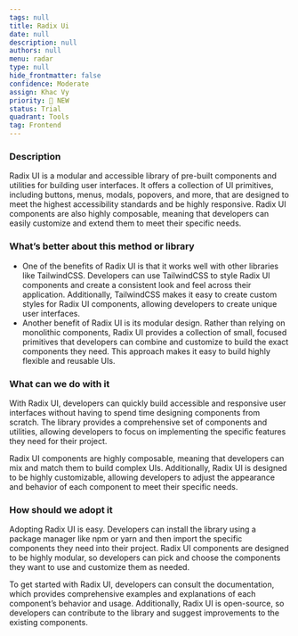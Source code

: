 ```yaml
---
tags: null
title: Radix Ui
date: null
description: null
authors: null
menu: radar
type: null
hide_frontmatter: false
confidence: Moderate
assign: Khac Vy
priority: 🌟 NEW
status: Trial
quadrant: Tools
tag: Frontend
---
```


<!-- table_of_contents 5747103a-5f15-4a83-a587-1a8e911b59e0 -->

### Description
Radix UI is a modular and accessible library of pre-built components and utilities for building user interfaces. It offers a collection of UI primitives, including buttons, menus, modals, popovers, and more, that are designed to meet the highest accessibility standards and be highly responsive. Radix UI components are also highly composable, meaning that developers can easily customize and extend them to meet their specific needs.

### What’s better about this method or library
* One of the benefits of Radix UI is that it works well with other libraries like TailwindCSS. Developers can use TailwindCSS to style Radix UI components and create a consistent look and feel across their application. Additionally, TailwindCSS makes it easy to create custom styles for Radix UI components, allowing developers to create unique user interfaces.
* Another benefit of Radix UI is its modular design. Rather than relying on monolithic components, Radix UI provides a collection of small, focused primitives that developers can combine and customize to build the exact components they need. This approach makes it easy to build highly flexible and reusable UIs.

### What can we do with it
With Radix UI, developers can quickly build accessible and responsive user interfaces without having to spend time designing components from scratch. The library provides a comprehensive set of components and utilities, allowing developers to focus on implementing the specific features they need for their project.

Radix UI components are highly composable, meaning that developers can mix and match them to build complex UIs. Additionally, Radix UI is designed to be highly customizable, allowing developers to adjust the appearance and behavior of each component to meet their specific needs.

### How should we adopt it
Adopting Radix UI is easy. Developers can install the library using a package manager like npm or yarn and then import the specific components they need into their project. Radix UI components are designed to be highly modular, so developers can pick and choose the components they want to use and customize them as needed.

To get started with Radix UI, developers can consult the documentation, which provides comprehensive examples and explanations of each component’s behavior and usage. Additionally, Radix UI is open-source, so developers can contribute to the library and suggest improvements to the existing components.

<!-- child_database acfe5c30-a33d-49e6-a171-583d1e0d331f -->
